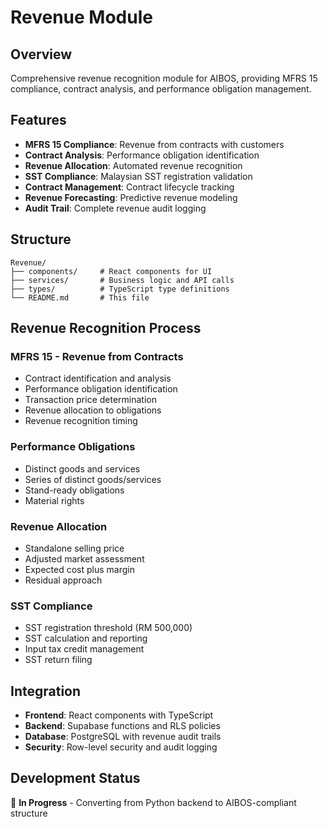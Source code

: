 # Revenue Module

## Overview
Comprehensive revenue recognition module for AIBOS, providing MFRS 15 compliance, contract analysis, and performance obligation management.

## Features
- **MFRS 15 Compliance**: Revenue from contracts with customers
- **Contract Analysis**: Performance obligation identification
- **Revenue Allocation**: Automated revenue recognition
- **SST Compliance**: Malaysian SST registration validation
- **Contract Management**: Contract lifecycle tracking
- **Revenue Forecasting**: Predictive revenue modeling
- **Audit Trail**: Complete revenue audit logging

## Structure
```
Revenue/
├── components/     # React components for UI
├── services/       # Business logic and API calls
├── types/          # TypeScript type definitions
└── README.md       # This file
```

## Revenue Recognition Process

### **MFRS 15 - Revenue from Contracts**
- Contract identification and analysis
- Performance obligation identification
- Transaction price determination
- Revenue allocation to obligations
- Revenue recognition timing

### **Performance Obligations**
- Distinct goods and services
- Series of distinct goods/services
- Stand-ready obligations
- Material rights

### **Revenue Allocation**
- Standalone selling price
- Adjusted market assessment
- Expected cost plus margin
- Residual approach

### **SST Compliance**
- SST registration threshold (RM 500,000)
- SST calculation and reporting
- Input tax credit management
- SST return filing

## Integration
- **Frontend**: React components with TypeScript
- **Backend**: Supabase functions and RLS policies
- **Database**: PostgreSQL with revenue audit trails
- **Security**: Row-level security and audit logging

## Development Status
🚧 **In Progress** - Converting from Python backend to AIBOS-compliant structure 